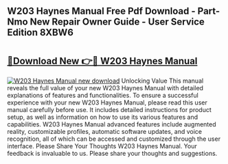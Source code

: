 ## W203 Haynes Manual Free Pdf Download - Part-Nmo New Repair Owner Guide - User Service Edition 8XBW6

# <h2><a href="http://cf10256.oget.top/?id=W203+Haynes+Manual">🔗Download New 👉🔴 W203 Haynes Manual</a></h2>

[![W203 Haynes Manual new download](https://i.imgur.com/5g1atiW.png)](http://cf10256.oget.top/?id=W203+Haynes+Manual)
Unlocking Value This manual reveals the full value of your new W203 Haynes Manual with detailed explanations of features and functionalities. To ensure a successful experience with your new W203 Haynes Manual, please read this user manual carefully before use. It includes detailed instructions for product setup, as well as information on how to use its various features and capabilities. W203 Haynes Manual advanced features include augmented reality, customizable profiles, automatic software updates, and voice recognition, all of which can be accessed and customized through the user interface. Please Share Your Thoughts W203 Haynes Manual. Your feedback is invaluable to us. Please share your thoughts and suggestions.
